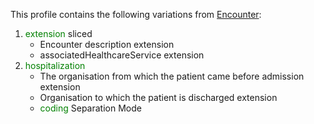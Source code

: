 This profile contains the following variations from [Encounter](http://hl7.org/fhir/STU3/Encounter):

1. <span style='color:green'> extension </span>  sliced
   * Encounter description extension
   * associatedHealthcareService extension
1. <span style='color:green'> hospitalization </span> 
      * The organisation from which the patient came before admission extension
      * Organisation to which the patient is discharged extension
   * <span style='color:green'> coding </span> Separation Mode